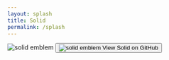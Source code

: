 ```yaml
---
layout: splash
title: Solid
permalink: /splash
---
```


<div class="splash">
  <div class="container">
    <img src="{{site.baseurl}}/assets/img/solid-emblem.svg" alt="solid emblem" />
    <button class="primary">
      <img src="{{site.baseurl}}/assets/img/fontawesome-free-5.11.2-web/svgs/brands/github.svg" alt="solid emblem" />
      View Solid on GitHub
    </button>
  </div>
</div>
